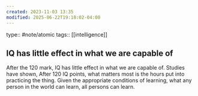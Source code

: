 ```yaml
---
created: 2023-11-03 13:35
modified: 2025-06-22T19:18:02-04:00
---
```

type:: #note/atomic
tags:: [[intelligence]]

## IQ has little effect in what we are capable of

After the 120 mark, IQ has little effect in what we are capable of. Studies have shown, After 120 IQ points, what matters most is the hours put into practicing the thing. Given the appropriate conditions of learning, what any person in the world can learn, all persons can learn.
